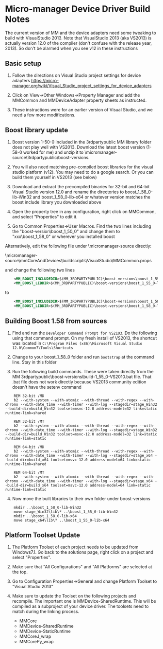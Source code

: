 Micro-manager Device Driver Build Notes
========================================

The current version of MM and the device adapters need some
tweaking to build with VisualStudio 2013. Note that VisualStudio 2013 (aka VS2013)
is actually version 12.0 of the compiler (don't confuse with the release year, 2013). 
So don't be alarmed when you see v12 in these instructions

Basic setup
-----------

1. Follow the directions on Visual Studio project settings for device adapters
   https://micro-manager.org/wiki/Visual_Studio_project_settings_for_device_adapters

2. Click on View->Other Windows->Property Manager and add the MMCommon and 
   MMDeviceAdapter property sheets as instructed.
   
3. These instructions were for an earlier version of Visual Studio, and we need
   a few more modifications.
   

Boost library update
--------------------

1. Boost version 1-50-0 included in the 3rdpartypublic MM library folder does not 
   play well with VS2013. Download the latest boost version (1-58-0 worked for me) 
   and unzip it to \micromanager-source\3rdpartypublic\boost-versions.

2. You will also need matching pre-compiled boost libraries for the visual studio 
   platform (v12). You may need to do a google search.  Or you can build them yourself in VS2013 (see below)

3. Download and extract the precompiled binaries for 32-bit and 64-bit Visual Studio 
   version 12.0 and rename the directories to boost_1_58_0-lib-Win32 and 
   boost_1_58_0-lib-x64 or whatever version matches the boost include library you 
   downloaded above

4. Open the property tree in any configuration, right click on MMCommon, and 
   select "Properties" to edit it.

5. Go to Common Properties->User Macros. Find the two lines including the 
   "boost-version\boost_1_50_0" and change them to "xxx\boost_1_58_0" or
   wherever you installed boost

Alternatively, edit the following file under \micromanager-source directly:

  \micromanager-source\mmCoreAndDevices\buildscripts\VisualStudio\MMCommon.props

and change the following two lines
```xml
    <MM_BOOST_INCLUDEDIR>$(MM_3RDPARTYPUBLIC)\boost-versions\boost_1_55_0</MM_BOOST_INCLUDEDIR>
    <MM_BOOST_LIBDIR>$(MM_3RDPARTYPUBLIC)\boost-versions\boost_1_55_0-lib-$(Platform)</MM_BOOST_LIBDIR>
```
to
```xml
    <MM_BOOST_INCLUDEDIR>$(MM_3RDPARTYPUBLIC)\boost-versions\boost_1_58_0</MM_BOOST_INCLUDEDIR>
    <MM_BOOST_LIBDIR>$(MM_3RDPARTYPUBLIC)\boost-versions\boost_1_58_0-lib-$(Platform)</MM_BOOST_LIBDIR>
```

Building Boost 1.58 from sources
--------------------------------

1.  Find and run the `Developer Command Prompt for VS2103`. Do the following using that command prompt. 
    On my fresh install of VS2013, the shortcut was located in
    `C:\Program Files (x86)\Microsoft Visual Studio 12.0\Common7\Tools\Shortcuts`

2.  Change to your boost_1_58_0 folder and run `bootstrap` at the command line. Stay in this folder

3.  Run the following build commands. These were taken directly from the MM 
    3rdpartypublic\boost-versions\build-1_55_0-VS2010.bat file. That .bat file does not work directly because
    VS2013 community edition doesn't have the setenv command

```
    REM 32-bit /MD
    b2 --with-system --with-atomic --with-thread --with-regex --with-chrono --with-date_time --with-timer --with-log --stagedir=stage_Win32 --build-dir=build_Win32 toolset=msvc-12.0 address-model=32 link=static runtime-link=shared
    
    REM 32-bit /MT
    b2 --with-system --with-atomic --with-thread --with-regex --with-chrono --with-date_time --with-timer --with-log --stagedir=stage_Win32 --build-dir=build_Win32 toolset=msvc-12.0 address-model=32 link=static runtime-link=static
    
    REM 64-bit /MD
    b2 --with-system --with-atomic --with-thread --with-regex --with-chrono --with-date_time --with-timer --with-log --stagedir=stage_x64 --build-dir=build_x64 toolset=msvc-12.0 address-model=64 link=static runtime-link=shared
    
    REM 64-bit /MT
    b2 --with-system --with-atomic --with-thread --with-regex --with-chrono --with-date_time --with-timer --with-log --stagedir=stage_x64 --build-dir=build_x64 toolset=msvc-12.0 address-model=64 link=static runtime-link=static
```

4.  Now move the built libraries to their own folder under boost-versions

```
    mkdir ..\boost_1_58_0-lib-Win32
    move stage_Win32\lib\* ..\boost_1_55_0-lib-Win32
    mkdir ..\boost_1_58_0-lib-x64
    move stage_x64\lib\* ..\boost_1_55_0-lib-x64
```

Platform Toolset Update
-----------------------

1. The Platform Toolset of each project needs to be updated from Windows7.1. 
   Go back to the solutions page, right click on a project and select "Properties". 

2. Make sure that "All Configurations" and "All Platforms" are selected at the top.

3. Go to Configuration Properties->General and change Platform Toolset to "Visual Studio 2013"

4. Make sure to update the Toolset on the following projects and recompile. The important one is MMDevice-SharedRuntime. This will be compiled as a subproject of your device driver. The toolsets need
to match during the linking process.

   - MMCore
   - MMDevice-SharedRuntime
   - MMDevice-StaticRuntime
   - MMCoreJ_wrap
   - MMCorePy_wrap
   
